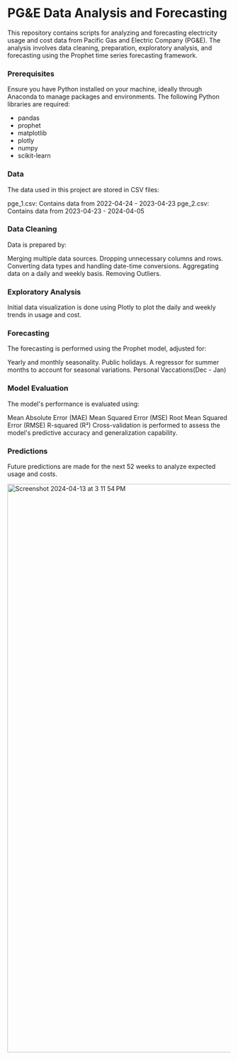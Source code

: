 # PG&E Data Analysis and Forecasting

This repository contains scripts for analyzing and forecasting electricity usage and cost data from Pacific Gas and Electric Company (PG&E). The analysis involves data cleaning, preparation, exploratory analysis, and forecasting using the Prophet time series forecasting framework.

### Prerequisites

Ensure you have Python installed on your machine, ideally through Anaconda to manage packages and environments. The following Python libraries are required:
- pandas
- prophet
- matplotlib
- plotly
- numpy
- scikit-learn


### Data
The data used in this project are stored in CSV files:

pge_1.csv: Contains data from 2022-04-24 - 2023-04-23
pge_2.csv: Contains data from 2023-04-23 - 2024-04-05

### Data Cleaning
Data is prepared by:

Merging multiple data sources.
Dropping unnecessary columns and rows.
Converting data types and handling date-time conversions.
Aggregating data on a daily and weekly basis.
Removing Outliers.

###  Exploratory Analysis
Initial data visualization is done using Plotly to plot the daily and weekly trends in usage and cost.

###  Forecasting
The forecasting is performed using the Prophet model, adjusted for:

Yearly and monthly seasonality.
Public holidays.
A regressor for summer months to account for seasonal variations.
Personal Vaccations(Dec - Jan)

### Model Evaluation
The model's performance is evaluated using:

Mean Absolute Error (MAE)
Mean Squared Error (MSE)
Root Mean Squared Error (RMSE)
R-squared (R²)
Cross-validation is performed to assess the model's predictive accuracy and generalization capability.

### Predictions
Future predictions are made for the next 52 weeks to analyze expected usage and costs.

<img width="1282" alt="Screenshot 2024-04-13 at 3 11 54 PM" src="https://github.com/PurvaB25/pge_prophet/assets/100107332/79657d99-c89a-4469-a54d-22e11e149ca6">



